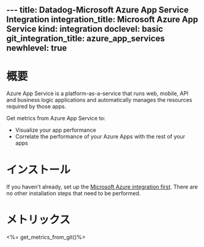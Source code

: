 --- title: Datadog-Microsoft Azure App Service Integration integration_title: Microsoft Azure App Service kind: integration doclevel: basic git_integration_title: azure_app_services
newhlevel: true
---

# 概要
Azure App Service is a platform-as-a-service that runs web, mobile, API and business logic applications and automatically manages the resources required by those apps.

Get metrics from Azure App Service to:

* Visualize your app performance
* Correlate the performance of your Azure Apps with the rest of your apps

# インストール

If you haven't already, set up the [Microsoft Azure integration first](/integrations/azure). There are no other installation steps that need to be performed.

# メトリックス
<%= get_metrics_from_git()%>

